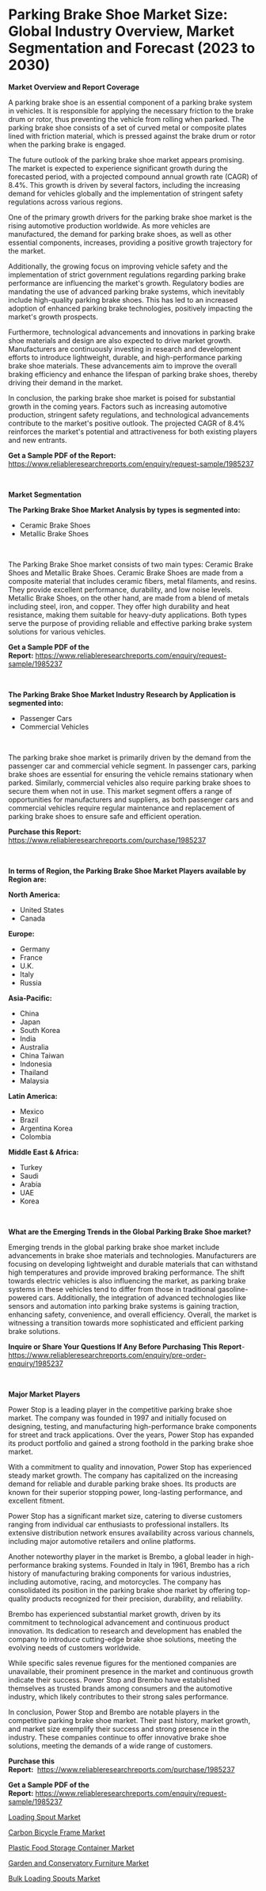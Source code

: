 <p><h1>Parking Brake Shoe Market Size: Global Industry Overview, Market Segmentation and Forecast (2023 to 2030)</h1></p><p><strong>Market Overview and Report Coverage</strong></p>
<p><p>A parking brake shoe is an essential component of a parking brake system in vehicles. It is responsible for applying the necessary friction to the brake drum or rotor, thus preventing the vehicle from rolling when parked. The parking brake shoe consists of a set of curved metal or composite plates lined with friction material, which is pressed against the brake drum or rotor when the parking brake is engaged.</p><p>The future outlook of the parking brake shoe market appears promising. The market is expected to experience significant growth during the forecasted period, with a projected compound annual growth rate (CAGR) of 8.4%. This growth is driven by several factors, including the increasing demand for vehicles globally and the implementation of stringent safety regulations across various regions.</p><p>One of the primary growth drivers for the parking brake shoe market is the rising automotive production worldwide. As more vehicles are manufactured, the demand for parking brake shoes, as well as other essential components, increases, providing a positive growth trajectory for the market.</p><p>Additionally, the growing focus on improving vehicle safety and the implementation of strict government regulations regarding parking brake performance are influencing the market's growth. Regulatory bodies are mandating the use of advanced parking brake systems, which inevitably include high-quality parking brake shoes. This has led to an increased adoption of enhanced parking brake technologies, positively impacting the market's growth prospects.</p><p>Furthermore, technological advancements and innovations in parking brake shoe materials and design are also expected to drive market growth. Manufacturers are continuously investing in research and development efforts to introduce lightweight, durable, and high-performance parking brake shoe materials. These advancements aim to improve the overall braking efficiency and enhance the lifespan of parking brake shoes, thereby driving their demand in the market.</p><p>In conclusion, the parking brake shoe market is poised for substantial growth in the coming years. Factors such as increasing automotive production, stringent safety regulations, and technological advancements contribute to the market's positive outlook. The projected CAGR of 8.4% reinforces the market's potential and attractiveness for both existing players and new entrants.</p></p>
<p><strong>Get a Sample PDF of the Report:</strong> <a href="https://www.reliableresearchreports.com/enquiry/request-sample/1985237">https://www.reliableresearchreports.com/enquiry/request-sample/1985237</a></p>
<p>&nbsp;</p>
<p><strong>Market Segmentation</strong></p>
<p><strong>The Parking Brake Shoe Market Analysis by types is segmented into:</strong></p>
<p><ul><li>Ceramic Brake Shoes</li><li>Metallic Brake Shoes</li></ul></p>
<p>&nbsp;</p>
<p><p>The Parking Brake Shoe market consists of two main types: Ceramic Brake Shoes and Metallic Brake Shoes. Ceramic Brake Shoes are made from a composite material that includes ceramic fibers, metal filaments, and resins. They provide excellent performance, durability, and low noise levels. Metallic Brake Shoes, on the other hand, are made from a blend of metals including steel, iron, and copper. They offer high durability and heat resistance, making them suitable for heavy-duty applications. Both types serve the purpose of providing reliable and effective parking brake system solutions for various vehicles.</p></p>
<p><strong>Get a Sample PDF of the Report:</strong>&nbsp;<a href="https://www.reliableresearchreports.com/enquiry/request-sample/1985237">https://www.reliableresearchreports.com/enquiry/request-sample/1985237</a></p>
<p>&nbsp;</p>
<p><strong>The Parking Brake Shoe Market Industry Research by Application is segmented into:</strong></p>
<p><ul><li>Passenger Cars</li><li>Commercial Vehicles</li></ul></p>
<p>&nbsp;</p>
<p><p>The parking brake shoe market is primarily driven by the demand from the passenger car and commercial vehicle segment. In passenger cars, parking brake shoes are essential for ensuring the vehicle remains stationary when parked. Similarly, commercial vehicles also require parking brake shoes to secure them when not in use. This market segment offers a range of opportunities for manufacturers and suppliers, as both passenger cars and commercial vehicles require regular maintenance and replacement of parking brake shoes to ensure safe and efficient operation.</p></p>
<p><strong>Purchase this Report:</strong>&nbsp; <a href="https://www.reliableresearchreports.com/purchase/1985237">https://www.reliableresearchreports.com/purchase/1985237</a></p>
<p>&nbsp;</p>
<p><strong>In terms of Region, the Parking Brake Shoe Market Players available by Region are:</strong></p>
<p>
    <p> <strong> North America: </strong>
        <ul>
            <li>United States</li>
            <li>Canada</li>
        </ul>
        </p> 
    <p> <strong> Europe: </strong>
        <ul>
            <li>Germany</li>
            <li>France</li>
            <li>U.K.</li>
            <li>Italy</li>
            <li>Russia</li>
        </ul>
        </p> 
    <p> <strong> Asia-Pacific: </strong>
        <ul>
            <li>China</li>
            <li>Japan</li>
            <li>South Korea</li>
            <li>India</li>
            <li>Australia</li>
            <li>China Taiwan</li>
            <li>Indonesia</li>
            <li>Thailand</li>
            <li>Malaysia</li>
        </ul>
        </p> 
    <p> <strong> Latin America: </strong>
        <ul>
            <li>Mexico</li>
            <li>Brazil</li>
            <li>Argentina Korea</li>
            <li>Colombia</li>
        </ul>
        </p> 
    <p> <strong> Middle East & Africa: </strong>
        <ul>
            <li>Turkey</li>
            <li>Saudi</li>
            <li>Arabia</li>
            <li>UAE</li>
            <li>Korea</li>
        </ul>
    </p>
    </p>
<p>&nbsp;</p>
<p><strong>What are the Emerging Trends in the Global Parking Brake Shoe market?</strong></p>
<p><p>Emerging trends in the global parking brake shoe market include advancements in brake shoe materials and technologies. Manufacturers are focusing on developing lightweight and durable materials that can withstand high temperatures and provide improved braking performance. The shift towards electric vehicles is also influencing the market, as parking brake systems in these vehicles tend to differ from those in traditional gasoline-powered cars. Additionally, the integration of advanced technologies like sensors and automation into parking brake systems is gaining traction, enhancing safety, convenience, and overall efficiency. Overall, the market is witnessing a transition towards more sophisticated and efficient parking brake solutions.</p></p>
<p><strong>Inquire or Share Your Questions If Any Before Purchasing This Report</strong>- <a href="https://www.reliableresearchreports.com/enquiry/pre-order-enquiry/1985237">https://www.reliableresearchreports.com/enquiry/pre-order-enquiry/1985237</a></p>
<p>&nbsp;</p>
<p><strong>Major Market Players</strong></p>
<p><p>Power Stop is a leading player in the competitive parking brake shoe market. The company was founded in 1997 and initially focused on designing, testing, and manufacturing high-performance brake components for street and track applications. Over the years, Power Stop has expanded its product portfolio and gained a strong foothold in the parking brake shoe market.</p><p>With a commitment to quality and innovation, Power Stop has experienced steady market growth. The company has capitalized on the increasing demand for reliable and durable parking brake shoes. Its products are known for their superior stopping power, long-lasting performance, and excellent fitment.</p><p>Power Stop has a significant market size, catering to diverse customers ranging from individual car enthusiasts to professional installers. Its extensive distribution network ensures availability across various channels, including major automotive retailers and online platforms.</p><p>Another noteworthy player in the market is Brembo, a global leader in high-performance braking systems. Founded in Italy in 1961, Brembo has a rich history of manufacturing braking components for various industries, including automotive, racing, and motorcycles. The company has consolidated its position in the parking brake shoe market by offering top-quality products recognized for their precision, durability, and reliability.</p><p>Brembo has experienced substantial market growth, driven by its commitment to technological advancement and continuous product innovation. Its dedication to research and development has enabled the company to introduce cutting-edge brake shoe solutions, meeting the evolving needs of customers worldwide.</p><p>While specific sales revenue figures for the mentioned companies are unavailable, their prominent presence in the market and continuous growth indicate their success. Power Stop and Brembo have established themselves as trusted brands among consumers and the automotive industry, which likely contributes to their strong sales performance.</p><p>In conclusion, Power Stop and Brembo are notable players in the competitive parking brake shoe market. Their past history, market growth, and market size exemplify their success and strong presence in the industry. These companies continue to offer innovative brake shoe solutions, meeting the demands of a wide range of customers.</p></p>
<p><strong>Purchase this Report:</strong>&nbsp;&nbsp;<a href="https://www.reliableresearchreports.com/purchase/1985237">https://www.reliableresearchreports.com/purchase/1985237</a></p>
<p></p>
<p><strong>Get a Sample PDF of the Report:</strong>&nbsp;<a href="https://www.reliableresearchreports.com/enquiry/request-sample/1985237">https://www.reliableresearchreports.com/enquiry/request-sample/1985237</a></p>
<p><p><a href="https://www.linkedin.com/pulse/loading-spout-market-size-2023-2030-global-industrial-5yhhe/">Loading Spout Market</a></p><p><a href="https://github.com/mabutironaldo/Market-Research-Report-List-1/blob/main/carbon-bicycle-frame-market.md">Carbon Bicycle Frame Market</a></p><p><a href="https://medium.com/@lap.snake.again/plastic-food-storage-container-market-research-report-its-history-and-forecast-2023-to-2030-23e424903202">Plastic Food Storage Container Market</a></p><p><a href="https://medium.com/@fire.honor.safe/garden-and-conservatory-furniture-market-outlook-industry-overview-and-forecast-2023-to-2030-a9b17dcc2e29">Garden and Conservatory Furniture Market</a></p><p><a href="https://www.linkedin.com/pulse/bulk-loading-spouts-market-size-share-amp-trends-analysis-6sbue/">Bulk Loading Spouts Market</a></p></p>